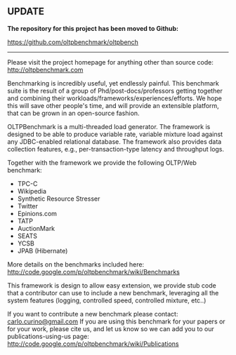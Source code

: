 ## UPDATE ##
**The repository for this project has been moved to Github:**

https://github.com/oltpbenchmark/oltpbench


---


Please visit the project homepage for anything other than source code: http://oltpbenchmark.com

Benchmarking is incredibly useful, yet endlessly painful. This benchmark suite is the result of a group of Phd/post-docs/professors getting together and combining their workloads/frameworks/experiences/efforts.
We hope this will save other people's time, and will provide an extensible platform, that can be grown in an open-source fashion.

OLTPBenchmark is a multi-threaded load generator. The framework is designed to be able to produce variable rate, variable mixture load against any JDBC-enabled relational database. The framework also provides data collection features, e.g., per-transaction-type latency and throughput logs.

Together with the framework we provide the following OLTP/Web benchmark:
  * TPC-C
  * Wikipedia
  * Synthetic Resource Stresser
  * Twitter
  * Epinions.com
  * TATP
  * AuctionMark
  * SEATS
  * YCSB
  * JPAB (Hibernate)


More details on the benchmarks included here: http://code.google.com/p/oltpbenchmark/wiki/Benchmarks

This framework is design to allow easy extension, we provide stub code that a contributor can use to include a new benchmark, leveraging all the system features (logging, controlled speed, controlled mixture, etc..)

If you want to contribute a new benchmark please contact: carlo.curino@gmail.com
If you are using this benchmark for your papers or for your work, please cite us, and let us know so we can add you to our publications-using-us page: http://code.google.com/p/oltpbenchmark/wiki/Publications

